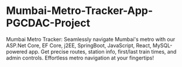# Mumbai-Metro-Tracker-App-PGCDAC-Project
 Mumbai Metro Tracker: Seamlessly navigate Mumbai's metro with our ASP.Net Core, EF Core, j2EE, SpringBoot, JavaScript, React, MySQL-powered app. Get precise routes, station info, first/last train times, and admin controls. Effortless metro navigation at your fingertips!
